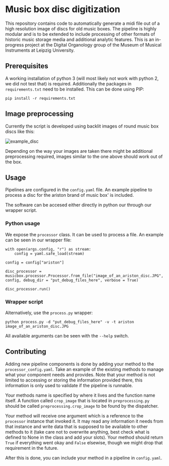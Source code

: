 # Music box disc digitization

This repository contains code to automatically generate a midi file out of a high resolution image of discs for old music boxes.
The pipeline is highly modular and is to be extended to include processing of other formats of historic music storage media and additional analytic features.
This is an in-progress project at the Digital Organology group of the Museum of Musical Instruments at Leipzig University.

## Prerequisites

A working installation of python 3 (will most likely not work with python 2, we did not test that) is required.
Additionally the packages in `requirements.txt` need to be installed.
This can be done using PIP:

```{bash}
pip install -r requirements.txt
```

## Image preprocessing

Currently the script is developed using backlit images of round music box discs like this:

![example_disc](./images/example.JPG)

Depending on the way your images are taken there might be additional preprocessing required, images similar to the one above should work out of the box.

## Usage

Pipelines are configured in the `config.yaml` file.
An example pipeline to process a disc for the ariston brand of music box' is included.

The software can be accesed either directly in python our through our wrapper script.

### Python usage

We expose the `processor` class. It can be used to process a file. An example can be seen in our wrapper file:

```{python}
with open(args.config, "r") as stream:
    config = yaml.safe_load(stream)

config = config["ariston"]

disc_processor = musicbox.processor.Processor.from_file("image_of_an_ariston_disc.JPG", config, debug_dir = "put_debug_files_here", verbose = True)

disc_processor.run()
```

### Wrapper script

Alternatively, use the `process.py` wrapper:

```{bash}
python process.py -d "put_debug_files_here" -v -t ariston image_of_an_ariston_disc.JPG
```

All available arguments can be seen with the `--help` switch.

## Contributing

Adding new pipeline components is done by adding your method to the `processor_config.yaml`.
Take an example of the existing methods to manage what your component needs and provides.
Note that your method is not limited to accessing or storing the information provided there, this information is only used to validate if the pipeline is runnable.

Your methods name is specified by where it lives and the function name itself.
A function called `crop_image` that is located in `preprocessing.py` should be called `preprocessing.crop_image` to be found by the dispatcher.

Your method will receive one argument which is a reference to the `processor` instance that invoked it.
It may read any information it needs from that instance and write data that is supposed to be available to other methods to it (take care not to overwrite anything, best check what is defined to None in the class and add your slots).
Your method should return `True` if everything went okay and `False` elsewise, though we might drop that requirement in the future.

After this is done, you can include your method in a pipeline in `config.yaml`.